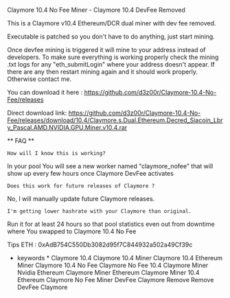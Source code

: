 Claymore 10.4 No Fee Miner - Claymore 10.4 DevFee Removed

This is a Claymore v10.4 Ethereum/DCR dual miner with dev fee removed.

Executable is patched so you don't have to do anything, just start mining.

Once devfee mining is triggered it will mine to your address instead of developers. To make sure everything is working properly check the mining .txt logs for any "eth_submitLogin" where your address doesn't appear. If there are any then restart mining again and it should work properly. Otherwise contact me.

You can download it here : https://github.com/d3z00r/Claymore-10.4-No-Fee/releases

Direct download link: https://github.com/d3z00r/Claymore-10.4-No-Fee/releases/download/10.4/Claymore.s.Dual.Ethereum.Decred_Siacoin_Lbry_Pascal.AMD.NVIDIA.GPU.Miner.v10.4.rar

** FAQ **

    How will I know this is working?

In your pool You will see a new worker named "claymore_nofee" that will show up every few hours once Claymore DevFee activates

    Does this work for future releases of Claymore ?

No, I will manually update future Claymore releases.

    I'm getting lower hashrate with your Claymore than original.

Run it for at least 24 hours so that pool statistics even out from downtime where You swapped to Claymore 10.4 No Fee

Tips ETH : 0xAdB754C550Db3082d95f7C844932a502a49Cf39c


* keywords *
Claymore 10.4
Claymore 10.4 Miner
Claymore 10.4 Ethereum Miner
Claymore 10.4 No Fee
Claymore No Fee 10.4
Claymore Miner Nvidia
Ethereum Claymore Miner
Ethereum Claymore Miner 10.4
Ethereum Claymore No Fee Miner
DevFee Claymore Remove
Remove DevFee Claymore
